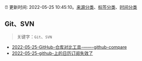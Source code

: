 :alarm_clock: 更新时间: 2022-05-25 10:45:10。[来源分类](../README.md)、[标签分类](../TAGS.md)、[时间分类](../TIMELINE.md)

## Git、SVN


> 关键字：`Git`、`SVN`



- [2022-05-25-GitHub-仓库对比工具-——-github-compare](https://www.v2ex.com/t/855268) 
- [2022-05-25-github-上的日历订阅失效了](https://www.v2ex.com/t/855232) 